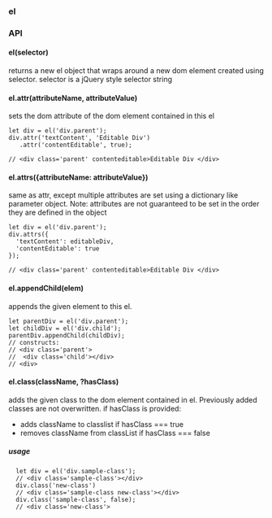 ### el

### API
#### el(selector)
returns a new el object that wraps around a new dom element created using selector. selector is a jQuery style selector string

#### el.attr(attributeName, attributeValue)
sets the dom attribute of the dom element contained in this el
```
let div = el('div.parent');
div.attr('textContent', 'Editable Div')
   .attr('contentEditable', true);

// <div class='parent' contenteditable>Editable Div </div>
```
#### el.attrs({attributeName: attributeValue})
same as attr, except multiple attributes are set using a dictionary like parameter object. 
Note: attributes are not guaranteed to be set in the order they are defined in the object
```
let div = el('div.parent');
div.attrs({
  'textContent': editableDiv,
  'contentEditable': true
});

// <div class='parent' contenteditable>Editable Div </div>
```


#### el.appendChild(elem)
appends the given element to this el.
```
let parentDiv = el('div.parent');
let childDiv = el('div.child');
parentDiv.appendChild(childDiv);
// constructs:
// <div class='parent'>
//  <div class='child'></div>
// <div>
```

#### el.class(className, ?hasClass)
adds the given class to the dom element contained in el. Previously added classes are not overwritten. if hasClass is provided:
* adds className to classlist if hasClass === true
* removes className from classList if hasClass === false
##### usage
```
  let div = el('div.sample-class');
  // <div class='sample-class'></div>
  div.class('new-class')
  // <div class='sample-class new-class'></div>
  div.class('sample-class', false);
  // <div class='new-class'> 
```
